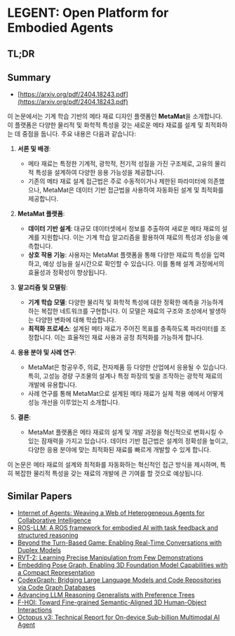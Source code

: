 # LEGENT: Open Platform for Embodied Agents
## TL;DR
## Summary
- [https://arxiv.org/pdf/2404.18243.pdf](https://arxiv.org/pdf/2404.18243.pdf)

이 논문에서는 기계 학습 기반의 메타 재료 디자인 플랫폼인 **MetaMat**을 소개합니다. 이 플랫폼은 다양한 물리적 및 화학적 특성을 갖는 새로운 메타 재료를 설계 및 최적화하는 데 중점을 둡니다. 주요 내용은 다음과 같습니다:

1. **서론 및 배경**:
   - 메타 재료는 특정한 기계적, 광학적, 전기적 성질을 가진 구조체로, 고유의 물리적 특성을 설계하여 다양한 응용 가능성을 제공합니다.
   - 기존의 메타 재료 설계 접근법은 주로 수동적이거나 제한된 파라미터에 의존했으나, MetaMat은 데이터 기반 접근법을 사용하여 자동화된 설계 및 최적화를 제공합니다.

2. **MetaMat 플랫폼**:
   - **데이터 기반 설계**: 대규모 데이터셋에서 정보를 추출하여 새로운 메타 재료의 설계를 지원합니다. 이는 기계 학습 알고리즘을 활용하여 재료의 특성과 성능을 예측합니다.
   - **상호 작용 기능**: 사용자는 MetaMat 플랫폼을 통해 다양한 재료의 특성을 입력하고, 예상 성능을 실시간으로 확인할 수 있습니다. 이를 통해 설계 과정에서의 효율성과 정확성이 향상됩니다.

3. **알고리즘 및 모델링**:
   - **기계 학습 모델**: 다양한 물리적 및 화학적 특성에 대한 정확한 예측을 가능하게 하는 복잡한 네트워크를 구현합니다. 이 모델은 재료의 구조와 조성에서 발생하는 다양한 변화에 대해 학습합니다.
   - **최적화 프로세스**: 설계된 메타 재료가 주어진 목표를 충족하도록 파라미터를 조정합니다. 이는 효율적인 재료 사용과 공정 최적화를 가능하게 합니다.

4. **응용 분야 및 사례 연구**:
   - MetaMat은 항공우주, 의료, 전자제품 등 다양한 산업에서 응용될 수 있습니다. 특히, 고성능 경량 구조물의 설계나 특정 파장의 빛을 조작하는 광학적 재료의 개발에 유용합니다.
   - 사례 연구를 통해 MetaMat으로 설계된 메타 재료가 실제 적용 예에서 어떻게 성능 개선을 이루었는지 소개합니다.

5. **결론**:
   - MetaMat 플랫폼은 메타 재료의 설계 및 개발 과정을 혁신적으로 변화시킬 수 있는 잠재력을 가지고 있습니다. 데이터 기반 접근법은 설계의 정확성을 높이고, 다양한 응용 분야에 맞는 최적화된 재료를 빠르게 개발할 수 있게 합니다.

이 논문은 메타 재료의 설계와 최적화를 자동화하는 혁신적인 접근 방식을 제시하며, 특히 복잡한 물리적 특성을 갖는 재료의 개발에 큰 기여를 할 것으로 예상됩니다.

## Similar Papers
- [Internet of Agents: Weaving a Web of Heterogeneous Agents for Collaborative Intelligence](2407.07061.md)
- [ROS-LLM: A ROS framework for embodied AI with task feedback and structured reasoning](2406.19741.md)
- [Beyond the Turn-Based Game: Enabling Real-Time Conversations with Duplex Models](2406.15718.md)
- [RVT-2: Learning Precise Manipulation from Few Demonstrations](2406.08545.md)
- [Embedding Pose Graph, Enabling 3D Foundation Model Capabilities with a Compact Representation](2403.13777.md)
- [CodexGraph: Bridging Large Language Models and Code Repositories via Code Graph Databases](2408.03910.md)
- [Advancing LLM Reasoning Generalists with Preference Trees](2404.02078.md)
- [F-HOI: Toward Fine-grained Semantic-Aligned 3D Human-Object Interactions](2407.12435.md)
- [Octopus v3: Technical Report for On-device Sub-billion Multimodal AI Agent](2404.11459.md)
